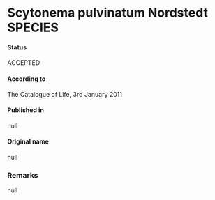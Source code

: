 Scytonema pulvinatum Nordstedt SPECIES
=======

#### Status
ACCEPTED

#### According to
The Catalogue of Life, 3rd January 2011

#### Published in
null

#### Original name
null

### Remarks
null